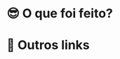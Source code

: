 # :sunglasses: O que foi feito?

<!-- Escreva aqui detalhadamente o que foi feito --->

# :link: Outros links

<!-- Coloque aqui links que remetam a essa demanda, como link da task ou outros links --->
